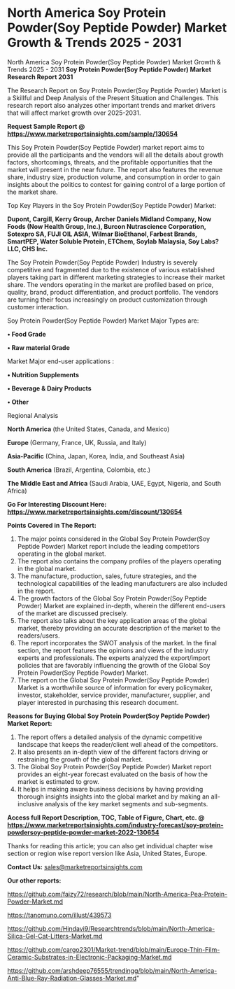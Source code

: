 # North America Soy Protein Powder(Soy Peptide Powder) Market Growth & Trends 2025 - 2031
 North America Soy Protein Powder(Soy Peptide Powder) Market Growth & Trends 2025 - 2031
<strong>Soy Protein Powder(Soy Peptide Powder) Market Research Report 2031</strong>

The Research Report on Soy Protein Powder(Soy Peptide Powder) Market is a Skillful and Deep Analysis of the Present Situation and Challenges. This research report also analyzes other important trends and market drivers that will affect market growth over 2025-2031.

<strong>Request Sample Report @ <a href=https://www.marketreportsinsights.com/sample/130654>https://www.marketreportsinsights.com/sample/130654</a></strong>

This Soy Protein Powder(Soy Peptide Powder) market report aims to provide all the participants and the vendors will all the details about growth factors, shortcomings, threats, and the profitable opportunities that the market will present in the near future. The report also features the revenue share, industry size, production volume, and consumption in order to gain insights about the politics to contest for gaining control of a large portion of the market share.

Top Key Players in the Soy Protein Powder(Soy Peptide Powder) Market:

<strong>Dupont, Cargill, Kerry Group, Archer Daniels Midland Company, Now Foods (Now Health Group, Inc.), Burcon Nutrascience Corporation, Sotexpro SA, FUJI OIL ASIA, Wilmar BioEthanol, Farbest Brands, SmartPEP, Water Soluble Protein, ETChem, Soylab Malaysia, Soy Labs?LLC, CHS Inc.</strong>

The Soy Protein Powder(Soy Peptide Powder) Industry is severely competitive and fragmented due to the existence of various established players taking part in different marketing strategies to increase their market share. The vendors operating in the market are profiled based on price, quality, brand, product differentiation, and product portfolio. The vendors are turning their focus increasingly on product customization through customer interaction.

Soy Protein Powder(Soy Peptide Powder) Market Major Types are:

<strong>• Food Grade

• Raw material Grade</strong>

Market Major end-user applications :

<strong>• Nutrition Supplements

• Beverage & Dairy Products

• Other</strong>

Regional Analysis

</u><strong><b>North America</b></strong> (the United States, Canada, and Mexico)

<strong><b>Europe </b></strong>(Germany, France, UK, Russia, and Italy)

<strong><b>Asia-Pacific</b></strong> (China, Japan, Korea, India, and Southeast Asia)

<strong><b>South America</b></strong> (Brazil, Argentina, Colombia, etc.)

<strong><b>The Middle East and Africa</b></strong> (Saudi Arabia, UAE, Egypt, Nigeria, and South Africa)

<strong>Go For Interesting Discount Here: <a href=https://www.marketreportsinsights.com/discount/130654>https://www.marketreportsinsights.com/discount/130654</a></strong>

<strong>Points Covered in The Report:</strong>
<ol>
  <li>The major points considered in the Global Soy Protein Powder(Soy Peptide Powder) Market report include the leading competitors operating in the global market.</li>
  <li>The report also contains the company profiles of the players operating in the global market.</li>
  <li>The manufacture, production, sales, future strategies, and the technological capabilities of the leading manufacturers are also included in the report.</li>
  <li>The growth factors of the Global Soy Protein Powder(Soy Peptide Powder) Market are explained in-depth, wherein the different end-users of the market are discussed precisely.</li>
  <li>The report also talks about the key application areas of the global market, thereby providing an accurate description of the market to the readers/users.</li>
  <li>The report incorporates the SWOT analysis of the market. In the final section, the report features the opinions and views of the industry experts and professionals. The experts analyzed the export/import policies that are favorably influencing the growth of the Global Soy Protein Powder(Soy Peptide Powder) Market.</li>
  <li>The report on the Global Soy Protein Powder(Soy Peptide Powder) Market is a worthwhile source of information for every policymaker, investor, stakeholder, service provider, manufacturer, supplier, and player interested in purchasing this research document.</li>
</ol>
<strong>Reasons for Buying Global Soy Protein Powder(Soy Peptide Powder) Market Report:</strong>

<ol>
  <li>The report offers a detailed analysis of the dynamic competitive landscape that keeps the reader/client well ahead of the competitors.</li>
  <li>It also presents an in-depth view of the different factors driving or restraining the growth of the global market.</li>
  <li>The Global Soy Protein Powder(Soy Peptide Powder) Market report provides an eight-year forecast evaluated on the basis of how the market is estimated to grow.</li>
  <li>It helps in making aware business decisions by having providing thorough insights insights into the global market and by making an all-inclusive analysis of the key market segments and sub-segments.</li>
</ol>
<strong>Access full Report Description, TOC, Table of Figure, Chart, etc. @ <a href=https://www.marketreportsinsights.com/industry-forecast/soy-protein-powdersoy-peptide-powder-market-2022-130654>https://www.marketreportsinsights.com/industry-forecast/soy-protein-powdersoy-peptide-powder-market-2022-130654</a></strong>


Thanks for reading this article; you can also get individual chapter wise section or region wise report version like Asia, United States, Europe.

<strong>Contact Us:</strong>
sales@marketreportsinsights.com

<strong>Our other reports:</strong>

<a href=https://github.com/faizy72/research/blob/main/North-America-Pea-Protein-Powder-Market.md>https://github.com/faizy72/research/blob/main/North-America-Pea-Protein-Powder-Market.md</a>

<a href=https://tanomuno.com/illust/439573>https://tanomuno.com/illust/439573</a>

<a href=https://github.com/Hindavi9/Researchtrends/blob/main/North-America-Silica-Gel-Cat-Litters-Market.md>https://github.com/Hindavi9/Researchtrends/blob/main/North-America-Silica-Gel-Cat-Litters-Market.md</a>

<a href=https://github.com/cargo2301/Market-trend/blob/main/Europe-Thin-Film-Ceramic-Substrates-in-Electronic-Packaging-Market.md>https://github.com/cargo2301/Market-trend/blob/main/Europe-Thin-Film-Ceramic-Substrates-in-Electronic-Packaging-Market.md</a>

<a href=https://github.com/arshdeep76555/trendingg/blob/main/North-America-Anti-Blue-Ray-Radiation-Glasses-Market.md>https://github.com/arshdeep76555/trendingg/blob/main/North-America-Anti-Blue-Ray-Radiation-Glasses-Market.md</a>"
